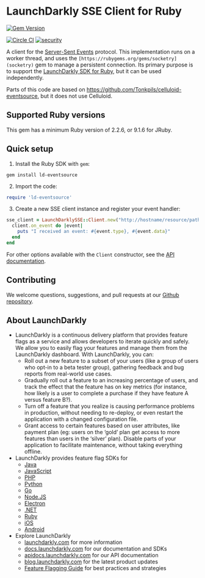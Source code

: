 LaunchDarkly SSE Client for Ruby
================================

[![Gem Version](https://badge.fury.io/rb/ld-eventsource.svg)](http://badge.fury.io/rb/ld-eventsource)

[![Circle CI](https://circleci.com/gh/launchdarkly/ruby-eventsource/tree/master.svg?style=svg)](https://circleci.com/gh/launchdarkly/ruby-eventsource/tree/master)
[![security](https://hakiri.io/github/launchdarkly/ruby-eventsource/master.svg)](https://hakiri.io/github/launchdarkly/ruby-eventsource/master)

A client for the [Server-Sent Events](https://www.w3.org/TR/eventsource/) protocol. This implementation runs on a worker thread, and uses the `[https://rubygems.org/gems/socketry](socketry)` gem to manage a persistent connection. Its primary purpose is to support the [LaunchDarkly SDK for Ruby](https://github.com/launchdarkly/ruby-client), but it can be used independently.

Parts of this code are based on https://github.com/Tonkpils/celluloid-eventsource, but it does not use Celluloid.

Supported Ruby versions
-----------------------

This gem has a minimum Ruby version of 2.2.6, or 9.1.6 for JRuby.

Quick setup
-----------

1. Install the Ruby SDK with `gem`:

```shell
gem install ld-eventsource
```

2. Import the code:

```ruby
require 'ld-eventsource'
```

3. Create a new SSE client instance and register your event handler:

```ruby
sse_client = LaunchDarklySSE::Client.new("http://hostname/resource/path") do |client|
  client.on_event do |event|
    puts "I received an event: #{event.type}, #{event.data}"
  end
end
```

For other options available with the `Client` constructor, see the [API documentation](https://www.rubydoc.info/gems/ld-eventsource).

Contributing
------------

We welcome questions, suggestions, and pull requests at our [Github repository](https://github.com/launchdarkly/ruby-eventsource).

About LaunchDarkly
------------------

* LaunchDarkly is a continuous delivery platform that provides feature flags as a service and allows developers to iterate quickly and safely. We allow you to easily flag your features and manage them from the LaunchDarkly dashboard.  With LaunchDarkly, you can:
    * Roll out a new feature to a subset of your users (like a group of users who opt-in to a beta tester group), gathering feedback and bug reports from real-world use cases.
    * Gradually roll out a feature to an increasing percentage of users, and track the effect that the feature has on key metrics (for instance, how likely is a user to complete a purchase if they have feature A versus feature B?).
    * Turn off a feature that you realize is causing performance problems in production, without needing to re-deploy, or even restart the application with a changed configuration file.
    * Grant access to certain features based on user attributes, like payment plan (eg: users on the ‘gold’ plan get access to more features than users in the ‘silver’ plan). Disable parts of your application to facilitate maintenance, without taking everything offline.
* LaunchDarkly provides feature flag SDKs for
    * [Java](http://docs.launchdarkly.com/docs/java-sdk-reference "Java SDK")
    * [JavaScript](http://docs.launchdarkly.com/docs/js-sdk-reference "LaunchDarkly JavaScript SDK")
    * [PHP](http://docs.launchdarkly.com/docs/php-sdk-reference "LaunchDarkly PHP SDK")
    * [Python](http://docs.launchdarkly.com/docs/python-sdk-reference "LaunchDarkly Python SDK")
    * [Go](http://docs.launchdarkly.com/docs/go-sdk-reference "LaunchDarkly Go SDK")
    * [Node.JS](http://docs.launchdarkly.com/docs/node-sdk-reference "LaunchDarkly Node SDK")
    * [Electron](http://docs.launchdarkly.com/docs/electron-sdk-reference "LaunchDarkly Electron SDK")
    * [.NET](http://docs.launchdarkly.com/docs/dotnet-sdk-reference "LaunchDarkly .Net SDK")
    * [Ruby](http://docs.launchdarkly.com/docs/ruby-sdk-reference "LaunchDarkly Ruby SDK")
    * [iOS](http://docs.launchdarkly.com/docs/ios-sdk-reference "LaunchDarkly iOS SDK")
    * [Android](http://docs.launchdarkly.com/docs/android-sdk-reference "LaunchDarkly Android SDK")
* Explore LaunchDarkly
    * [launchdarkly.com](http://www.launchdarkly.com/ "LaunchDarkly Main Website") for more information
    * [docs.launchdarkly.com](http://docs.launchdarkly.com/  "LaunchDarkly Documentation") for our documentation and SDKs
    * [apidocs.launchdarkly.com](http://apidocs.launchdarkly.com/  "LaunchDarkly API Documentation") for our API documentation
    * [blog.launchdarkly.com](http://blog.launchdarkly.com/  "LaunchDarkly Blog Documentation") for the latest product updates
    * [Feature Flagging Guide](https://github.com/launchdarkly/featureflags/  "Feature Flagging Guide") for best practices and strategies

